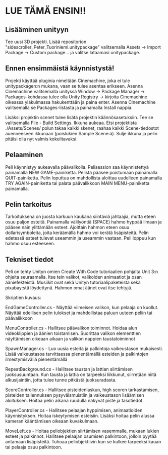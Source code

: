 # LUE TÄMÄ ENSIN!!

## Lisääminen unityyn
Tee uusi 3D projekti. Lisää repositorion "sidescroller_Peter_Tuoriniemi.unitypackage" valitsemalla Assets -> Import Package -> Custom package… ja valitse lataamasi unitypackage.

## Ennen ensimmäistä käynnistystä!
Projekti käyttää pluginia nimeltään Cinemachine, joka ei tule unitypackagen:n mukana, vaan se tulee asentaa erikseen. Asenna Cinemachine valitsemalla unityssä Window -> Package Manager -> Packages-kohdassa tulee olla Unity Registry -> kirjoita Cinemachine oikeassa yläkulmassa hakukenttään ja paina enter. Asenna Cinemachine valitsemalla se Packages-listasta ja painamalla Install nappia.

Lisäksi projektin scenet tulee lisätä projektin käännösasetuksiin. Tee se valitsemalla File - Build Settings. Ikkuna aukeaa. Etsi projektista ./Assets/Scenes/ polun takaa kaikki skenet, raahaa kaikki Scene-tiedostot auenneeseen ikkunaan (poislukien Sample Scene:ä). Sulje ikkuna ja pelin pitäisi olla nyt valmis kokeiltavaksi.

## Pelaaminen
Peli käynnistyy aukeavalla päävalikolla. Pelisession saa käynnistettyä painamalla NEW GAME-painiketta. Pelistä pääsee poistumaan painamalla QUIT-painiketta. 
Pelin loputtua on mahdollista aloittaa uudelleen painamalla TRY AGAIN-painiketta tai palata päävalikkoon MAIN MENU-painiketta painamalla.

## Pelin tarkoitus
Tarkoituksena on juosta karkuun kaukana siintäviä jahtaajia, mutta eteen osuu paljon esteitä. Painamalla välilyöntiä (SPACE) hahmo hyppää ilmaan ja pääsee näin ylittämään esteet. Ajoittain hahmon eteen osuu dollarisymboleita, joita keräämällä hahmo voi kerätä lisäpisteitä. Pelin edetessä esteet tulevat useammin ja useammin vastaan. Peli loppuu kun hahmo osuu esteeseen. 

## Tekniset tiedot
Peli on tehty Unityn omien Create With Code tutoriaalien pohjalta Unit 3:n ohjeita seuraamalla. Itse tein valikot, valikoiden animaatiot ja osan ääniefekteistä. Musiikit ovat sekä Unityn tutoriaalipaketeista sekä pixabay:stä löydettynä. Hahmon omat äänet ovat itse tehtyjä.

Skriptien kuvaus:

EndGameController.cs - Näyttää viimeisen valikon, kun pelaaja on kuollut. Näyttää edellisen pelin tulokset ja mahdollistaa paluun uuteen peliin tai päävalikkoon

MenuController.cs - Hallitsee päävalikon toiminnot. Hoidaa alun videoklippien ja äänien toistamisen. Suorittaa valikon elementtien näyttämisen oikeaan aikaan ja valikon nappien taustatoiminnot

SpawnManager.cs - Luo uusia esteitä ja palkintoja vaikeustason mukaisesti. Lisää vaikeustasoa tarvittaessa pienentämällä esteiden ja palkintojen ilmestymisväliä pienentämällä

RepeatBackground.cs - Hallitsee taustan ja lattian siirtämisen juoksusuuntaan. Kun tausta ja lattia on tarpeeksi liikkunut, siirretään niitä alkusijaintiin, jotta tulee tunne pitkästä juoksuradasta.

ScoreController.cs - Hallitsee pisteidenlaskun, high scoren tarkastamisen, pisteiden tallennuksen pysyväismuistiin ja vaikeustason lisäämisen aloituksen. Hoitaa pelin aikana ruudulla näkyvät piste ja tasotiedot.

PlayerController.cs - Hallitsee pelaajan hyppimisen, animaatioiden käynnistyksen. Hoitaa iskeytymisen esteisiin. Lisäksi hoitaa pelin alussa kameran kääntämisen oikeaan kuvakulmaan.

MoveLeft.cs - Hoitaa peliobjektien siirtämisen vasemmalle, mukaan lukien esteet ja palkinnot. Hallitsee pelaajan osumisen palkintoon, jolloin pyytää antamaan lisäpisteitä. Tuhoaa peliobjektiivin kun se kulkee tarpeeksi kauan tai pelaaja osuu palkintoon.